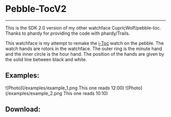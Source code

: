 # Pebble-TocV2
---

This is the SDK 2.0 version of my other watchface CupricWolf/pebble-toc.
Thanks to phardy for providing the code with phardy/Trails.

This watchface is my attempt to remake the [i-Toc](http://www.i-toc.com/) watch on the pebble.
The watch hands are rotors in the watchface.
The outer ring is the minute hand and the inner circle is the hour hand.
The position of the hands are given by the solid line between black and white.

## Examples:

![Photo](/examples/example_1.png This one reads 12:00) ![Photo](/examples/example_2.png This one reads 10:10)

## Download: